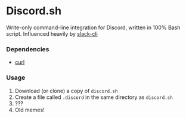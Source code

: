 # Discord.sh

Write-only command-line integration for Discord, written in 100% Bash script. Influenced heavily by [slack-cli]()

### Dependencies

- [curl]()

### Usage

1. Download (or clone) a copy of `discord.sh`
2. Create a file called `.discord` in the same directory as `discord.sh`
3. ???
4. Old memes!

[slack-cli]: https://github.com/rockymadden/slack-cli/
[curl]: https://curl.haxx.se/
